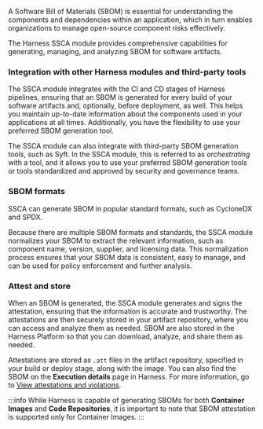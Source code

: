 A Software Bill of Materials (SBOM) is essential for understanding the components and dependencies within an application, which in turn enables organizations to manage open-source component risks effectively.

The Harness SSCA module provides comprehensive capabilities for generating, managing, and analyzing SBOM for software artifacts.

### Integration with other Harness modules and third-party tools

The SSCA module integrates with the CI and CD stages of Harness pipelines, ensuring that an SBOM is generated for every build of your software artifacts and, optionally, before deployment, as well. This helps you maintain up-to-date information about the components used in your applications at all times. Additionally, you have the flexibility to use your preferred SBOM generation tool.

The SSCA module can also integrate with third-party SBOM generation tools, such as Syft. In the SSCA module, this is referred to as *orchestrating* with a tool, and it allows you to use your preferred SBOM generation tools or tools standardized and approved by security and governance teams.

### SBOM formats

SSCA can generate SBOM in popular standard formats, such as CycloneDX and SPDX.

Because there are multiple SBOM formats and standards, the SSCA module normalizes your SBOM to extract the relevant information, such as component name, version, supplier, and licensing data. This normalization process ensures that your SBOM data is consistent, easy to manage, and can be used for policy enforcement and further analysis.

### Attest and store

When an SBOM is generated, the SSCA module generates and signs the attestation, ensuring that the information is accurate and trustworthy. The attestations are then securely stored in your artifact repository, where you can access and analyze them as needed. SBOM are also stored in the Harness Platform so that you can download, analyze, and share them as needed.

Attestations are stored as `.att` files in the artifact repository, specified in your build or deploy stage, along with the image. You can also find the SBOM on the **Execution details** page in Harness. For more information, go to [View attestations and violations](/docs/software-supply-chain-assurance/ssca-view-results.md).

:::info
While Harness is capable of generating SBOMs for both **Container Images** and **Code Repositories**, it is important to note that SBOM attestation is supported only for Container Images.
:::